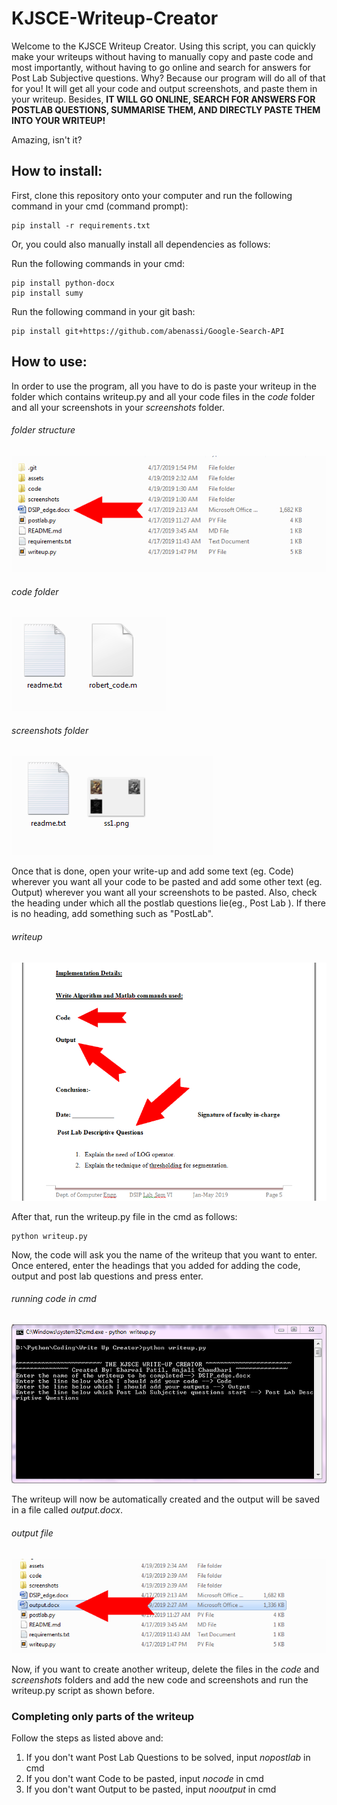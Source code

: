 # KJSCE-Writeup-Creator

Welcome to the KJSCE Writeup Creator. Using this script, you can quickly make your writeups without having to manually copy and paste code and most importantly, without having to go online and search for answers for Post Lab Subjective questions. Why? Because our program will do all of that for you! It will get all your code and output screenshots, and paste them in your writeup. Besides, **IT WILL GO ONLINE, SEARCH FOR ANSWERS FOR POSTLAB QUESTIONS, SUMMARISE THEM, AND DIRECTLY PASTE THEM INTO YOUR WRITEUP!**

Amazing, isn't it?

<h2>How to install:</h2>
First, clone this repository onto your computer and run the following command in your cmd (command prompt):

```
pip install -r requirements.txt
```
Or, you could also manually install all dependencies as follows:

Run the following commands in your cmd:
```
pip install python-docx
pip install sumy
```
Run the following command in your git bash:
```
pip install git+https://github.com/abenassi/Google-Search-API
```

<h2>How to use:</h2>

In order to use the program, all you have to do is paste your writeup in the folder which contains writeup.py and all your code files in the *code* folder and all your screenshots in your *screenshots* folder.

###### folder structure
![folder structure screenshot](https://github.com/SHARVAI101/KJSCE-Writeup-Creator/blob/master/assets/folderstruct.jpg?raw=true)

###### code folder
![code folder screenshot](https://github.com/SHARVAI101/KJSCE-Writeup-Creator/blob/master/assets/codefolder.png?raw=true)

###### screenshots folder
![screenshot folder screenshot](https://github.com/SHARVAI101/KJSCE-Writeup-Creator/blob/master/assets/ssfolder.png?raw=true)

Once that is done, open your write-up and add some text (eg. Code) wherever you want all your code to be pasted and add some other text (eg. Output) wherever you want all your screenshots to be pasted. Also, check the heading under which all the postlab questions lie(eg., Post Lab ). If there is no heading, add something such as "PostLab".

###### writeup
![writeup screenshot](https://github.com/SHARVAI101/KJSCE-Writeup-Creator/blob/master/assets/writeup.jpg?raw=true)

After that, run the writeup.py file in the cmd as follows:
```
python writeup.py
```
Now, the code will ask you the name of the writeup that you want to enter. Once entered, enter the headings that you added for adding the code, output and post lab questions and press enter.

###### running code in cmd
![cmd code screenshot](https://github.com/SHARVAI101/KJSCE-Writeup-Creator/blob/master/assets/cmd.PNG?raw=true)

The writeup will now be automatically created and the output will be saved in a file called *output.docx*.

###### output file
![output screenshot](https://github.com/SHARVAI101/KJSCE-Writeup-Creator/blob/master/assets/outputfile.jpg?raw=true)

Now, if you want to create another writeup, delete the files in the *code* and *screenshots* folders and add the new code and screenshots and run the writeup.py script as shown before.

<h3>Completing only parts of the writeup</h3>

Follow the steps as listed above and:

1. If you don't want Post Lab Questions to be solved, input *nopostlab* in cmd
2. If you don't want Code to be pasted, input *nocode* in cmd
3. If you don't want Output to be pasted, input *nooutput* in cmd

